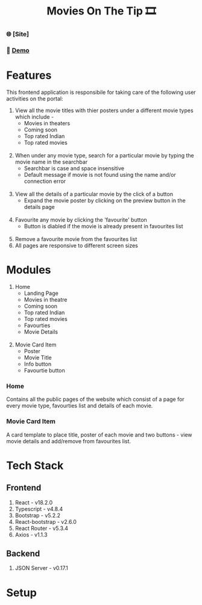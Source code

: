 <h1 align="center">Movies On The Tip 🎞️</h1>

### 🌐 [Site]
### 🔴 [Demo](https://www.youtube.com/watch?v=TkSwuNl_HEA&ab_channel=SubhamDas)

# Features
This frontend application is responsibile for taking care of the following user activities on the portal:
1. View all the movie titles with thier posters under a different movie types which include -
    - Movies in theaters
    - Coming soon
    - Top rated Indian
    - Top rated movies
<br><br>
1. When under any movie type, search for a particular movie by typing the movie name in the searchbar
    - Searchbar is case and space insensitive
    - Default message if movie is not found using the name and/or connection error
<br><br>
1. View all the details of a particular movie by the click of a button
    - Expand the movie poster by clicking on the preview button in the details page
<br><br>
1. Favourite any movie by clicking the 'favourite' button
    - Button is diabled if the movie is already present in favourites list
<br><br>
1. Remove a favourite movie from the favourites list
1. All pages are responsive to different screen sizes

# Modules
1. Home
    - Landing Page
    - Movies in theatre
    - Coming soon
    - Top rated Indian
    - Top rated movies
    - Favourties
    - Movie Details
<br><br>
1. Movie Card Item
    - Poster
    - Movie Title
    - Info button
    - Favourtie button

### Home
Contains all the public pages of the website which consist of a page for every movie type, favourties list and details of each movie.

### Movie Card Item
A card template to place title, poster of each movie and two buttons - view movie details and add/remove from favourites list.

# Tech Stack
## Frontend
1. React - v18.2.0
1. Typescript - v4.8.4
1. Bootstrap - v5.2.2
1. React-bootstrap - v2.6.0
1. React Router - v5.3.4
1. Axios - v1.1.3

## Backend
1. JSON Server - v0.17.1

# Setup
